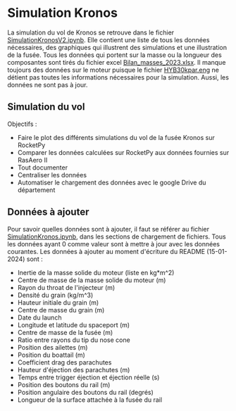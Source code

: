 # Simulation Kronos
La simulation du vol de Kronos se retrouve dans le fichier [SimulationKronosV2.ipynb](SimulationKronosV2.ipynb). Elle contient une liste de tous les données nécessaires, des graphiques qui illustrent des simulations et une illustration de la fusée. Tous les données qui portent sur la masse ou la longueur des composantes sont tirés du fichier excel [Bilan_masses_2023.xlsx](Bilan_masses_2023.xlsx). Il manque toujours des données sur le moteur puisque le fichier [HYB30kpar.eng](HYB30kpar.eng) ne détient pas toutes les informations nécessaires pour la simulation. Aussi, les données ne sont pas à jour.
## Simulation du vol
Objectifs :
* Faire le plot des différents simulations du vol de la fusée Kronos sur RocketPy
* Comparer les données calculées sur RocketPy aux données fournies sur RasAero II
* Tout documenter
* Centraliser les données
* Automatiser le chargement des données avec le google Drive du département
## Données à ajouter
Pour savoir quelles données sont à ajouter, il faut se référer au fichier [SimulationKronos.ipynb](SimulationKronos.ipynb), dans les sections de chargement de fichiers. Tous les données ayant 0 comme valeur sont à mettre à jour avec les données courantes.
Les données à ajouter au moment d'écriture du README (15-01-2024) sont :
* Inertie de la masse solide du moteur (liste en kg*m^2)
* Centre de masse de la masse solide du moteur (m)
* Rayon du throat de l'injecteur (m)
* Densité du grain (kg/m^3)
* Hauteur initiale du grain (m)
* Centre de masse du grain (m)
* Date du launch
* Longitude et latitude du spaceport (m)
* Centre de masse de la fusée (m)
* Ratio entre rayons du tip du nose cone
* Position des ailettes (m)
* Position du boattail (m)
* Coefficient drag des parachutes
* Hauteur d'éjection des parachutes (m)
* Temps entre trigger éjection et éjection réelle (s)
* Position des boutons du rail (m)
* Position angulaire des boutons du rail (degrés)
* Longueur de la surface attachée à la fusée du rail
